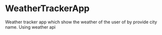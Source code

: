 # WeatherTrackerApp
Weather tracker app which show the weather of the user of by provide city name. Using weather api
